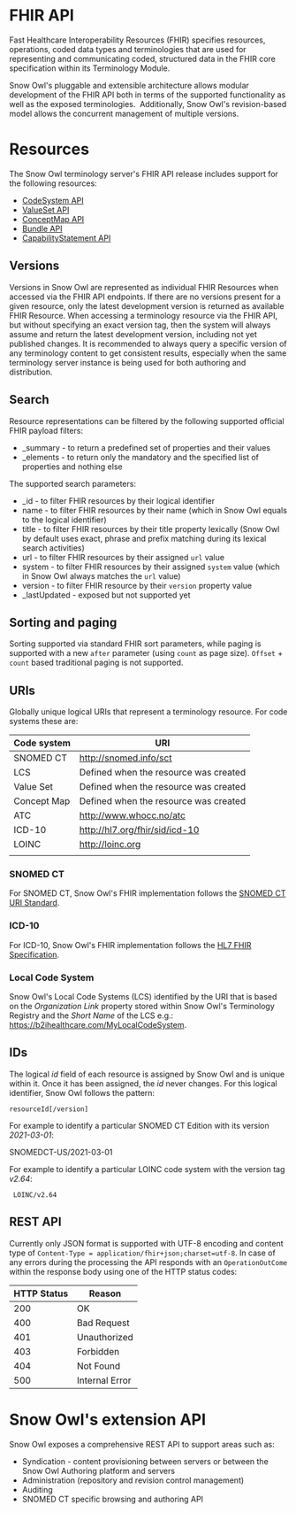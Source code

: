 # FHIR API

Fast Healthcare Interoperability Resources (FHIR) specifies resources, operations, coded data types and terminologies that are used for representing and communicating coded, structured data in the FHIR core specification within its Terminology Module. 

Snow Owl's pluggable and extensible architecture allows modular development of the FHIR API both in terms of the supported functionality as well as the exposed terminologies.  Additionally, Snow Owl's revision-based model allows the concurrent management of multiple versions. 

# Resources

The Snow Owl terminology server's FHIR API release includes support for the following resources:

* [CodeSystem API](./codesystems.md)
* [ValueSet API](./valuesets.md)
* [ConceptMap API](./conceptmaps.md)
* [Bundle API](./bundles.md)
* [CapabilityStatement API](./metadata.md)

## Versions

Versions in Snow Owl are represented as individual FHIR Resources when accessed via the FHIR API endpoints. If there are no versions present for a given resource, only the latest development version is returned as available FHIR Resource. When accessing a terminology resource via the FHIR API, but without specifying an exact version tag, then the system will always assume and return the latest development version, including not yet published changes. It is recommended to always query a specific version of any terminology content to get consistent results, especially when the same terminology server instance is being used for both authoring and distribution.

## Search

Resource representations can be filtered by the following supported official FHIR payload filters:

*   _summary - to return a predefined set of properties and their values
*   _elements - to return only the mandatory and the specified list of properties and nothing else

The supported search parameters:
* _id - to filter FHIR resources by their logical identifier
* name - to filter FHIR resources by their name (which in Snow Owl equals to the logical identifier)
* title - to filter FHIR resources by their title property lexically (Snow Owl by default uses exact, phrase and prefix matching during its lexical search activities)
* url - to filter FHIR resources by their assigned `url` value
* system - to filter FHIR resources by their assigned `system` value (which in Snow Owl always matches the `url` value)
* version - to filter FHIR resource by their `version` property value
* _lastUpdated - exposed but not supported yet

## Sorting and paging
Sorting supported via standard FHIR sort parameters, while paging is supported with a new `after` parameter (using `count` as page size). `Offset` + `count` based traditional paging is not supported.

## URIs
Globally unique logical URIs that represent a terminology resource. For code systems these are:

| Code system               | URI                                   |
|---------------------------|---------------------------------------|
| SNOMED CT                 | http://snomed.info/sct                |
| LCS                       | Defined when the resource was created |
| Value Set                 | Defined when the resource was created | 
| Concept Map               | Defined when the resource was created | 
| ATC                       | http://www.whocc.no/atc               |
| ICD-10                    | http://hl7.org/fhir/sid/icd-10        |
| LOINC                     | http://loinc.org                      |   
|                           |                                       |

### SNOMED CT

For SNOMED CT, Snow Owl's FHIR implementation follows the [SNOMED CT URI Standard](https://confluence.ihtsdotools.org/display/DOCURI).

### ICD-10

For ICD-10, Snow Owl's FHIR implementation follows the [HL7 FHIR Specification](https://www.hl7.org/fhir/icd.html).

### Local Code System

Snow Owl's Local Code Systems (LCS) identified by the URI that is based on the _Organization Link_ property stored within Snow Owl's Terminology Registry and the _Short Name_ of the LCS e.g.: https://b2ihealthcare.com/MyLocalCodeSystem. 


## IDs

The logical _id_ field of each resource is assigned by Snow Owl and is unique within it. Once it has been assigned, the _id_ never changes. For this logical identifier, Snow Owl follows the pattern:

	resourceId[/version]

For example to identify a particular SNOMED CT Edition with its version _2021-03-01_:

   SNOMEDCT-US/2021-03-01

For example to identify a particular LOINC code system with the version tag _v2.64_:

	 LOINC/v2.64

## REST API

Currently only JSON format is supported with UTF-8 encoding and content type of `Content-Type = application/fhir+json;charset=utf-8`. In case of any errors during the processing the API responds with an `OperationOutCome` within the response body using one of the HTTP status codes:

| HTTP Status   | Reason         |
| ------------- | -------------- |
| 200           | OK             |
| 400           | Bad Request    |
| 401           | Unauthorized   |
| 403           | Forbidden      |
| 404           | Not Found      |
| 500           | Internal Error |

# Snow Owl's extension API

Snow Owl exposes a comprehensive REST API to support areas such as:
 * Syndication - content provisioning between servers or between the Snow Owl Authoring platform and servers 
 * Administration (repository and revision control management) 
 * Auditing
 * SNOMED CT specific browsing and authoring API 